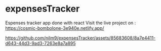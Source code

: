 # expensesTracker
Espenses tracker app done with react
Visit the live project on : https://cosmic-bombolone-3e940e.netlify.app/




https://github.com/nilm9/expensesTracker/assets/85683608/8a7e4411-d643-44d3-9ad3-7263e8a7a895




